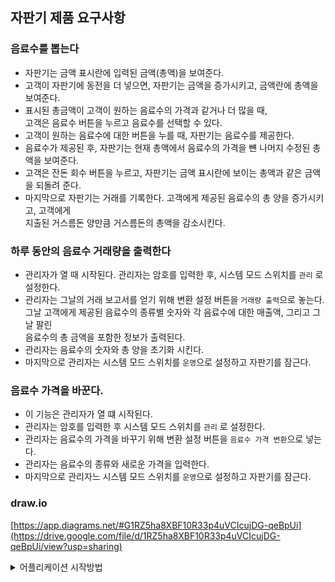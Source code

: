 ## 자판기 제품 요구사항
### 음료수를 뽑는다
- 자판기는 금액 표시란에 입력된 금액(총액)을 보여준다.
- 고객이 자판기에 동전을 더 넣으면, 자판기는 금액을 증가시키고, 금액란에 총액을 보여준다.
- 표시된 총금액이 고객이 원하는 음료수의 가격과 같거나 더 많을 때,  
  고객은 음료수 버튼을 누르고 음료수를 선택할 수 있다.
- 고객이 원하는 음료수에 대한 버튼을 누를 때, 자판기는 음료수를 제공한다.
- 음료수가 제공된 후, 자판기는 현재 총액에서 음료수의 가격을 뺸 나머지 수정된 총액을 보여준다.
- 고객은 잔돈 회수 버튼을 누르고, 자판기는 금액 표시란에 보이는 총액과 같은 금액을 되돌려 준다.
- 마지막으로 자판기는 거래를 기록한다. 고객에게 제공된 음료수의 총 양을 증가시키고, 고객에게 \
  지출된 거스름돈 양만큼 거스름돈의 총액을 감소시킨다.

### 하루 동안의 음료수 거래량을 출력한다
- 관리자가 열 때 시작된다. 관리자는 암호를 입력한 후, 시스템 모드 스위치를 `관리` 로 설정한다.
- 관리자는 그날의 거래 보고서를 얻기 위해 변환 설정 버튼을 `거래량 출력`으로 놓는다. \
  그날 고객에게 제공된 음료수의 종류별 숫자와 각 음료수에 대한 매출액, 그리고 그날 팔린 \
  음료수의 총 금액을 포함한 정보가 출력된다.
- 관리자는 음료수의 숫자와 총 양을 초기화 시킨다.
- 마지막으로 관리자는 시스템 모드 스위치를 `운영`으로 설정하고 자판기를 잠근다.

### 음료수 가격을 바꾼다.
- 이 기능은 관리자가 열 떄 시작된다.
- 관리자는 암호를 입력한 후 시스템 모드 스위치를 `관리` 로 설정한다.
- 관리자는 음료수의 가격을 바꾸기 위해 변환 설정 버튼을 `음료수 가격 변환`으로 넣는다.
- 관리자는 음료수의 종류와 새로운 가격을 입력한다.
- 마지막으로 관리자느 시스템 모드 스위치를 `운영`으로 설정하고 자판기를 잠근다.

### draw.io
[https://app.diagrams.net/#G1RZ5ha8XBF10R33p4uVCIcujDG-qeBpUi](https://drive.google.com/file/d/1RZ5ha8XBF10R33p4uVCIcujDG-qeBpUi/view?usp=sharing)

<details>
<summary>어플리케이션 시작방법</summary>

> - 터미널 docker-compose.yml 파일 위치로 이동
> - docker-compose up
> - vending-machine 데이터베이스 생성
> - drink 컬렉션 생성 후 modeling/init_data_mongo/vending-machine/*.json 컬렉션 이름 별 초기화 데이터
</details>